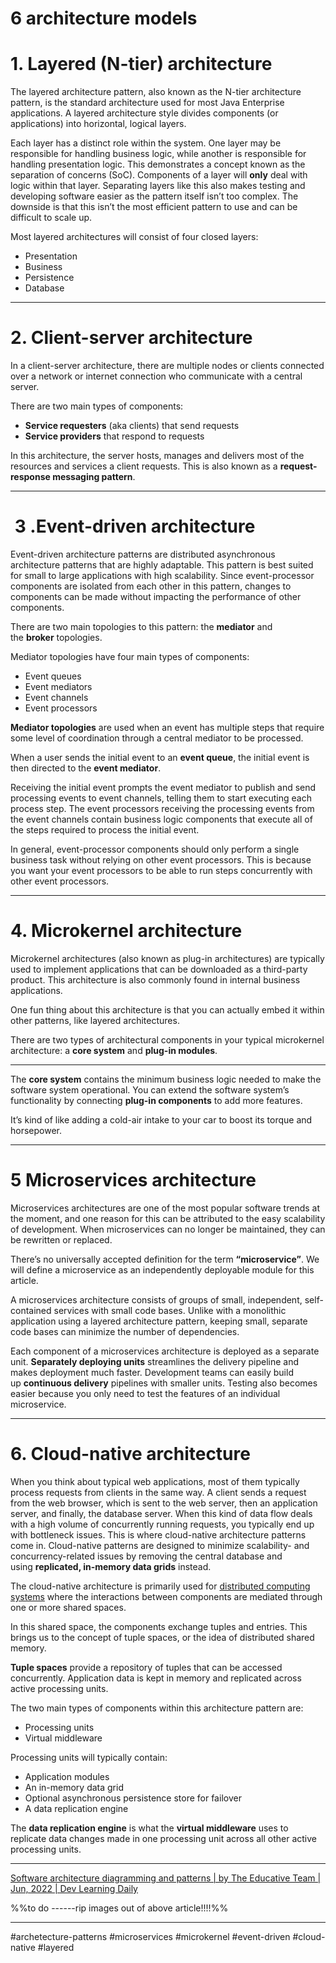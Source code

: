 # 6 architecture models

# 1. Layered (N-tier) architecture

The layered architecture pattern, also known as the N-tier architecture pattern, is the standard architecture used for most Java Enterprise applications. A layered architecture style divides components (or applications) into horizontal, logical layers.

Each layer has a distinct role within the system. One layer may be responsible for handling business logic, while another is responsible for handling presentation logic. This demonstrates a concept known as the separation of concerns (SoC). Components of a layer will **only** deal with logic within that layer. Separating layers like this also makes testing and developing software easier as the pattern itself isn’t too complex. The downside is that this isn’t the most efficient pattern to use and can be difficult to scale up.

Most layered architectures will consist of four closed layers:

-   Presentation
-   Business
-   Persistence
-   Database

***
# 2. Client-server architecture

In a client-server architecture, there are multiple nodes or clients connected over a network or internet connection who communicate with a central server.

There are two main types of components:

-   **Service requesters** (aka clients) that send requests
-   **Service providers** that respond to requests

In this architecture, the server hosts, manages and delivers most of the resources and services a client requests. This is also known as a **request-response messaging pattern**.
***
#  3 .Event-driven architecture

Event-driven architecture patterns are distributed asynchronous architecture patterns that are highly adaptable. This pattern is best suited for small to large applications with high scalability. Since event-processor components are isolated from each other in this pattern, changes to components can be made without impacting the performance of other components.

There are two main topologies to this pattern: the **mediator** and the **broker** topologies.

Mediator topologies have four main types of components:

-   Event queues
-   Event mediators
-   Event channels
-   Event processors

**Mediator topologies** are used when an event has multiple steps that require some level of coordination through a central mediator to be processed.

When a user sends the initial event to an **event queue**, the initial event is then directed to the **event mediator**.

Receiving the initial event prompts the event mediator to publish and send processing events to event channels, telling them to start executing each process step. The event processors receiving the processing events from the event channels contain business logic components that execute all of the steps required to process the initial event.

In general, event-processor components should only perform a single business task without relying on other event processors. This is because you want your event processors to be able to run steps concurrently with other event processors.
***
# 4. Microkernel architecture

Microkernel architectures (also known as plug-in architectures) are typically used to implement applications that can be downloaded as a third-party product. This architecture is also commonly found in internal business applications.

One fun thing about this architecture is that you can actually embed it within other patterns, like layered architectures.

There are two types of architectural components in your typical microkernel architecture: a **core system** and **plug-in modules**.
***
The **core system** contains the minimum business logic needed to make the software system operational. You can extend the software system’s functionality by connecting **plug-in components** to add more features.

It’s kind of like adding a cold-air intake to your car to boost its torque and horsepower.
***
# 5 Microservices architecture

Microservices architectures are one of the most popular software trends at the moment, and one reason for this can be attributed to the easy scalability of development. When microservices can no longer be maintained, they can be rewritten or replaced.

There’s no universally accepted definition for the term **“microservice”**. We will define a microservice as an independently deployable module for this article.

A microservices architecture consists of groups of small, independent, self-contained services with small code bases. Unlike with a monolithic application using a layered architecture pattern, keeping small, separate code bases can minimize the number of dependencies.

Each component of a microservices architecture is deployed as a separate unit. **Separately deploying units** streamlines the delivery pipeline and makes deployment much faster. Development teams can easily build up **continuous delivery** pipelines with smaller units. Testing also becomes easier because you only need to test the features of an individual microservice.
***
# 6. Cloud-native architecture

When you think about typical web applications, most of them typically process requests from clients in the same way. A client sends a request from the web browser, which is sent to the web server, then an application server, and finally, the database server. When this kind of data flow deals with a high volume of concurrently running requests, you typically end up with bottleneck issues. This is where cloud-native architecture patterns come in. Cloud-native patterns are designed to minimize scalability- and concurrency-related issues by removing the central database and using **replicated, in-memory data grids** instead.

The cloud-native architecture is primarily used for [distributed computing systems](https://www.educative.io/blog/distributed-systems-considerations-tradeoffs?eid=5082902844932096) where the interactions between components are mediated through one or more shared spaces.

In this shared space, the components exchange tuples and entries. This brings us to the concept of tuple spaces, or the idea of distributed shared memory.

**Tuple spaces** provide a repository of tuples that can be accessed concurrently. Application data is kept in memory and replicated across active processing units.

The two main types of components within this architecture pattern are:

-   Processing units
-   Virtual middleware

Processing units will typically contain:

-   Application modules
-   An in-memory data grid
-   Optional asynchronous persistence store for failover
-   A data replication engine

The **data replication engine** is what the **virtual middleware** uses to replicate data changes made in one processing unit across all other active processing units.
***
[Software architecture diagramming and patterns | by The Educative Team | Jun, 2022 | Dev Learning Daily](https://learningdaily.dev/software-architecture-diagramming-and-patterns-7d38999e7a12)

%%to do ------rip images out of above article!!!!%%
***
#archetecture-patterns #microservices #microkernel #event-driven #cloud-native #layered